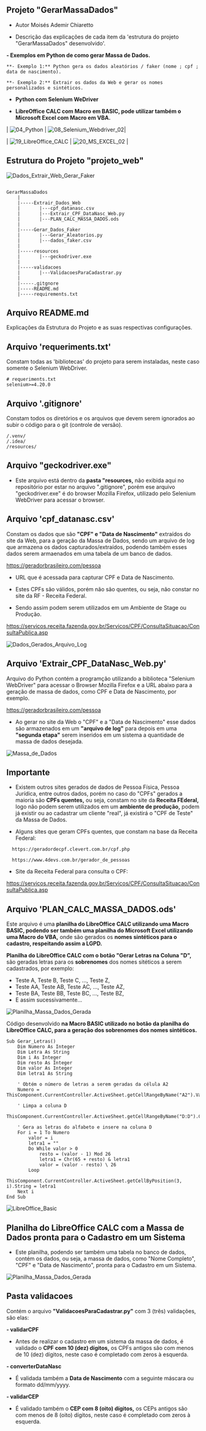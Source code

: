 ## Projeto "GerarMassaDados"
- Autor Moisés Ademir Chiaretto
  
- Descrição das explicações de cada item da 'estrutura do projeto "GerarMassaDados" desenvolvido'.

**- Exemplos em Python de como gerar Massa de Dados.**

    **- Exemplo 1:** Python gera os dados aleatórios / faker (nome ; cpf ; data de nascimento).

    **- Exemplo 2:** Extrair os dados da Web e gerar os nomes personalizados e sintéticos.

- **Python com Selenium WeDriver**
  
- **LibreOffice CALC com Macro em BASIC, pode utilizar também o Microsoft Excel com Macro em VBA.**

| ![04_Python](https://github.com/moiseschiaretto/Python_MassadeDados/assets/84775466/85379dcd-9c54-435b-806c-3a32f9c3379a) | ![08_Selenium_Webdriver_02](https://github.com/moiseschiaretto/Python_MassadeDados/assets/84775466/40d3a46a-f2c2-43fe-9b16-c44531b01952)|

| ![19_LibreOffice_CALC](https://github.com/moiseschiaretto/Python_MassadeDados/assets/84775466/444cf3aa-5ff3-4712-a0bd-f893bbe43478)
 | ![20_MS_EXCEL_02](https://github.com/moiseschiaretto/Python_MassadeDados/assets/84775466/44fdd4b7-2484-41ba-bd00-0e3feba6227c)
 |

## Estrutura do Projeto "projeto_web"

![Dados_Extrair_Web_Gerar_Faker](https://github.com/moiseschiaretto/Python_MassadeDados/assets/84775466/a7a8e035-6e41-4984-b92a-e84720c00a69)


```

GerarMassaDados
    |
    |-----Extrair_Dados_Web
    | 	    |---cpf_datanasc.csv
    | 	    |---Extrair_CPF_DataNasc_Web.py
    | 	    |---PLAN_CALC_MASSA_DADOS.ods
    |
    |-----Gerar_Dados_Faker
    | 	    |---Gerar_Aleatorios.py
    | 	    |---dados_faker.csv
    |
    |-----resources
    | 	    |---geckodriver.exe
    |
    |-----validacoes
    | 	    |---ValidacoesParaCadastrar.py
    |
    |-----.gitgnore
    |-----README.md
    |-----requirements.txt

```

## Arquivo README.md
Explicações da Estrutura do Projeto e as suas respectivas configurações.


## Arquivo 'requeriments.txt'
Constam todas as 'bibliotecas' do projeto para serem instaladas, neste caso somente o Selenium WebDriver.
```
# requeriments.txt
selenium>=4.20.0
```

## Arquivo '.gitignore'
Constam todos os diretórios e os arquivos que devem serem ignorados ao subir o código para o git (controle de versão).

```
/.venv/
/.idea/
/resources/
```

## Arquivo "geckodriver.exe"

- Este arquivo está dentro da **pasta "resources,** não exibida aqui no repositório por estar no arquivo ".gitignore", porém ese arquivo "geckodriver.exe" é do browser Mozilla Firefox, utilizado pelo Selenium WebDriver para acessar o browser.

## Arquivo 'cpf_datanasc.csv'
Constam os dados que são **"CPF" e "Data de Nascimento"** extraídos do site da Web, para a geração da Massa de Dados, sendo um arquivo de log que armazena os dados capturados/extraídos, podendo também esses dados serem armaenados em uma tabela de um banco de dados.

https://geradorbrasileiro.com/pessoa

- URL que é acessada para capturar CPF e Data de Nascimento.

- Estes CPFs são válidos, porém não são quentes, ou seja, não constar no site da RF - Receita Federal.

-  Sendo assim podem serem utilizados em um Ambiente de Stage ou Produção.

https://servicos.receita.fazenda.gov.br/Servicos/CPF/ConsultaSituacao/ConsultaPublica.asp

![Dados_Gerados_Arquivo_Log](https://github.com/moiseschiaretto/Python_MassadeDados/assets/84775466/46ff1bb2-2fea-422d-834e-6dc9566e1304)


## Arquivo 'Extrair_CPF_DataNasc_Web.py'

Arquivo do Python contém a programção utilizando a biblioteca "Selenium WebDriver" para acessar o Browser Mozilla Firefox e a URL abaixo para a geração de massa de dados, como CPF e Data de Nascimento, por exemplo.

https://geradorbrasileiro.com/pessoa

- Ao gerar no site da Web o "CPF" e a "Data de Nascimento" esse dados são armazenados em um **"arquivo de log"** para depois em uma **"segunda etapa"** serem inseridos em um sistema a quantidade de massa de dados desejada.

![Massa_de_Dados](https://github.com/moiseschiaretto/Python_MassadeDados/assets/84775466/ec1fda27-1af8-4ce9-b8f1-80f18bf71f7f)


## Importante

  - Existem outros sites gerados de dados de Pessoa Física, Pessoa Jurídica, entre outros dados, porém no caso do "CPFs" gerados a maioria são **CPFs quentes,** ou seja, constam no site da **Receita FEderal,** logo não podem serem utilizados em um **ambiente de produção,** podem já existir ou ao cadastrar um cliente "real", já existirá o "CPF de Teste" da Massa de Dados.

  - Alguns sites que geram CPFs quentes, que constam na base da Receita Federal:

  ```
    https://geradordecpf.clevert.com.br/cpf.php

    https://www.4devs.com.br/gerador_de_pessoas
```

  - Site da Receita Federal para consulta o CPF:

https://servicos.receita.fazenda.gov.br/Servicos/CPF/ConsultaSituacao/ConsultaPublica.asp


## Arquivo 'PLAN_CALC_MASSA_DADOS.ods'

Este arquivo é uma **planilha do LibreOffice CALC utilizando uma Macro BASIC, podendo ser também uma planilha do Microsoft Excel utilizando uma Macro do VBA,** onde são gerados os **nomes sintéticos para o cadastro, respeitando assim a LGPD.**

**Planilha do LibreOffice CALC com o botão "Gerar Letras na Coluna "D",** são geradas letras para os **sobrenomes** dos nomes sitéticos a serem cadastrados, por exemplo:
  - Teste A, Teste B, Teste C, ..., Teste Z,
  - Teste AA, Teste AB, Teste AC, ..., Teste AZ,
  - Teste BA, Teste BB, Teste BC, ..., Teste BZ,
  - E assim sucessivamente...

![Planilha_Massa_Dados_Gerada](https://github.com/moiseschiaretto/Python_MassadeDados/assets/84775466/1c7e60a8-afa8-4c73-8172-be15565ab58b)


Código desenvolvido **na Macro BASIC utilizado no botão da planilha do LibreOffice CALC, para a geração dos **sobrenomes** dos nomes sintéticos.**

```
Sub Gerar_Letras()
    Dim Numero As Integer
    Dim Letra As String
    Dim i As Integer
    Dim resto As Integer
    Dim valor As Integer
    Dim letra1 As String
    
    ' Obtém o número de letras a serem geradas da célula A2
    Numero = ThisComponent.CurrentController.ActiveSheet.getCellRangeByName("A2").Value
    
    ' Limpa a coluna D
    ThisComponent.CurrentController.ActiveSheet.getCellRangeByName("D:D").ClearContents(com.sun.star.sheet.CellFlags.VALUE)
    
    ' Gera as letras do alfabeto e insere na coluna D
    For i = 1 To Numero
        valor = i
        letra1 = ""
        Do While valor > 0
            resto = (valor - 1) Mod 26
            letra1 = Chr(65 + resto) & letra1
            valor = (valor - resto) \ 26
        Loop
        ThisComponent.CurrentController.ActiveSheet.getCellByPosition(3, i).String = letra1
    Next i
End Sub

```

![LibreOffice_Basic](https://github.com/moiseschiaretto/Python_MassadeDados/assets/84775466/f19db8db-be3b-4725-bdc8-fa9598d64d3d)


## Planilha do LibreOffice CALC com a Massa de Dados pronta para o Cadastro em um Sistema

- Este planilha, podendo ser também uma tabela no banco de dados, contém os dados, ou seja, a massa de dados, como "Nome Completo", "CPF" e "Data de Nascimento", pronta para o Cadastro em um Sistema.

![Planilha_Massa_Dados_Gerada](https://github.com/moiseschiaretto/Python_MassadeDados/assets/84775466/107e5754-eeac-44d1-9ee5-90ce654aac25)



## Pasta validacoes

Contém o arquivo **"ValidacoesParaCadastrar.py"** com 3 (três) validações, são elas:

**- validarCPF**
  
  - Antes de realizar o cadastro em um sistema da massa de dados, é validado o **CPF com 10 (dez) dígitos,** os CPFs antigos são com menos de 10 (dez) dígitos, neste caso é completado com zeros à esquerda.

**- converterDataNasc**
  
  - É validada também a **Data de Nascimento** com a seguinte máscara ou formato dd/mm/yyyy.
 
**- validarCEP**

  - É validado também o **CEP com 8 (oito) dígitos,** os CEPs antigos são com menos de 8 (oito) dígitos, neste caso é completado com zeros à esquerda.

